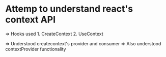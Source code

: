 # Attemp to understand react's context API
=> Hooks used
    1. CreateContext
    2. UseContext

=> Understood createcontext's provider and consumer
=> Also understood contextProvider functionality